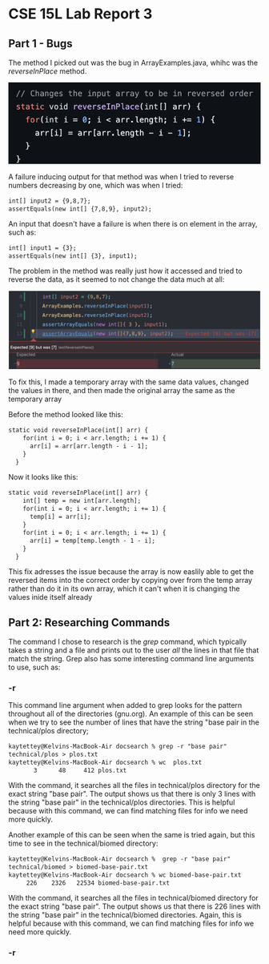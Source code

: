 # CSE 15L Lab Report 3

## Part 1 - Bugs

The method I picked out was the bug in ArrayExamples.java, whihc was the *reverseInPlace* method.

![Image](lab-3-images/reverse1.png)

A failure inducing output for that method was when I tried to reverse numbers decreasing by one, which was when I tried:

```
int[] input2 = {9,8,7};
assertEquals(new int[] {7,8,9}, input2);
```

An input that doesn't have a failure is when there is on element in the array, such as:

```
int[] input1 = {3};
assertEquals(new int[] {3}, input1);
```

The problem in the method was really just how it accessed and tried to reverse the data, as it seemed to not change the data much at all:

![Image](lab-3-images/reverse2.png)

To fix this, I made a temporary array with the same data values, changed the values in there, and then made the original array the same as the temporary array

Before the method looked like this:

```
static void reverseInPlace(int[] arr) {
    for(int i = 0; i < arr.length; i += 1) {
      arr[i] = arr[arr.length - i - 1];
    }
  }
```

Now it looks like this:

```
static void reverseInPlace(int[] arr) {
    int[] temp = new int[arr.length];
    for(int i = 0; i < arr.length; i += 1) {
      temp[i] = arr[i];
    }
    for(int i = 0; i < arr.length; i += 1) {
      arr[i] = temp[temp.length - 1 - i];
    }
  }
```
This fix adresses the issue because the array is now easlily able to get the reversed items into the correct order by copying over from the temp array rather than do it in its own array, which it can't when it is changing the values inide itself already

## Part 2: Researching Commands

The command I chose to research is the *grep* command, which typically takes a string and a file and prints out to the user *all* the lines in that file that match the string. Grep also has some interesting command line arguments to use, such as:

### -r

This command line argument when added to grep looks for the pattern throughout all of the directories (gnu.org).
An example of this can be seen when we try to see the number of lines that have the string "base pair in the technical/plos directory;

```
kaytettey@Kelvins-MacBook-Air docsearch % grep -r "base pair" technical/plos > plos.txt 
kaytettey@Kelvins-MacBook-Air docsearch % wc  plos.txt
       3      48     412 plos.txt
```
With the command, it searches all the files in technical/plos directory for the exact string "base pair". The output shows us that there is only 3 lines with the string "base pair" in the technical/plos directories. This is helpful because with this command, we can find matching files for info we need more quickly.

Another example of this can be seen when the same is tried again, but this time to see in the technical/biomed directory:

```
kaytettey@Kelvins-MacBook-Air docsearch %  grep -r "base pair" technical/biomed > biomed-base-pair.txt
kaytettey@Kelvins-MacBook-Air docsearch % wc biomed-base-pair.txt
     226    2326   22534 biomed-base-pair.txt
```
With the command, it searches all the files in technical/biomed directory for the exact string "base pair". The output shows us that there is 226 lines with the string "base pair" in the technical/biomed directories. Again, this is helpful because with this command, we can find matching files for info we need more quickly.

### -r
